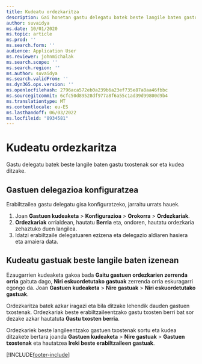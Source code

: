 ```yaml
---
title: Kudeatu ordezkaritza
description: Gai honetan gastu delegatu batek beste langile baten gastu txostenak nola sortu eta kudeatu ditzakeen buruzko informazioa ematen da.
author: suvaidya
ms.date: 10/01/2020
ms.topic: article
ms.prod: ''
ms.search.form: ''
audience: Application User
ms.reviewer: johnmichalak
ms.search.scope: ''
ms.search.region: ''
ms.author: suvaidya
ms.search.validFrom: ''
ms.dyn365.ops.version: ''
ms.openlocfilehash: 2796aca572eb0a239b6a23ef735e87a8aa46fbbc
ms.sourcegitcommit: 6cfc50d89528df977a8f6a55c1ad39d99800d9b4
ms.translationtype: MT
ms.contentlocale: eu-ES
ms.lasthandoff: 06/03/2022
ms.locfileid: "8934581"
---
```

# <a name="manage-delegation"></a>Kudeatu ordezkaritza
Gastu delegatu batek beste langile baten gastu txostenak sor eta kudea ditzake.

## <a name="configuring-expense-delegation"></a>Gastuen delegazioa konfiguratzea

Erabiltzailea gastu delegatu gisa konfiguratzeko, jarraitu urrats hauek. 
1. Joan **Gastuen kudeaketa** > **Konfigurazioa** > **Orokorra** > **Ordezkariak**. 
2. **Ordezkariak** orrialdean, hautatu **Berria** eta, ondoren, hautatu ordezkaria zehaztuko duen langilea. 
3. Idatzi erabiltzaile delegatuaren ezizena eta delegazio aldiaren hasiera eta amaiera data.

## <a name="manage-expenses-on-behalf-of-another-employee"></a>Kudeatu gastuak beste langile baten izenean

Ezaugarrien kudeaketa gakoa bada **Gaitu gastuen ordezkarien zerrenda orria** gaituta dago, **Niri eskuordetutako gastuak** zerrenda orria eskuragarri egongo da. Joan **Gastuen kudeaketa** > **Nire gastuak** > **Niri eskuordetutako gastuak**.

Ordezkaritza batek azkar iragazi eta bila ditzake lehendik dauden gastuen txostenak. Ordezkariak beste erabiltzaileentzako gastu txosten berri bat sor dezake azkar hautatuta **Gastu txosten berria**.

Ordezkariek beste langileentzako gastuen txostenak sortu eta kudea ditzakete bertara joanda **Gastuen kudeaketa** > **Nire gastuak** > **Gastuen txostenak** eta hautatzea **Ireki beste erabiltzaileen gastuak**.


[!INCLUDE[footer-include](../includes/footer-banner.md)]